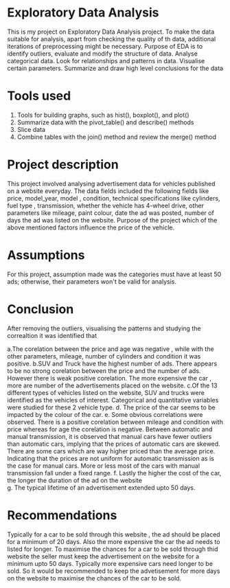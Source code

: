 # Exploratory Data Analysis

This is my project on Exploratory Data Analysis project. To make the data suitable for analysis, apart from checking the quality of th data, additional iterations of preprocessing might be necessary.
Purpose of EDA is to identify outliers, evaluate and modify the structure of data. Analyse categorical data. Look for relationships and patterns in data. Visualise certain parameters. Summarize and draw high level conclusions for the data

# Tools used
1. Tools for building graphs, such as hist(), boxplot(), and plot()
2. Summarize data with the pivot_table() and describe() methods
3. Slice data 
4. Combine tables with the join() method and review the merge() method

# Project description

This project involved analysing advertisement data for vehicles published on a website everyday. The data fields included the following fields like price, model_year, model , condition, technical specifications like cylinders, fuel type , transmission, whether the vehicle has 4-wheel drive, other parameters like mileage, paint colour, date the ad was posted, number of days the ad was listed on the website. Purpose of the project which of the above mentioned factors influence the price of the vehicle. 

# Assumptions
For this project, assumption made was the categories must have at least 50 ads; otherwise, their parameters won't be valid for analysis.

# Conclusion
After removing the outliers, visualising the patterns and studying the correaltion it was identified that 

a.The corelation between the price and age was negative , while with the other parameters, mileage, number of cylinders and condition it was positive.
b.SUV and Truck have the highest number of ads. There appears to be no strong corelation between the price and the number of ads. However there is weak positive corelation. The more expensive the car , more are number of the advertisements placed on the website. 
c.Of the 13 different types of vehicles listed on the website, SUV and trucks were identified as the vehicles of interest. Categorical and quantitative variables were studied for these 2 vehicle type.
d. The price of the car seems to be impacted by the colour of the car. 
e. Some obvious correlations were observed. There is a positive corelation between mileage and condition with price whereas for age the corelation is negative. Between automatic and manual transmission, it is observed that manual cars have fewer outliers than automatic cars, implying that the prices of automatic cars are skewed. There are some cars which are way higher priced than the average price. Indicating that the prices are not uniform for automatic transmission as is the case for manual cars. More or less most of the cars with manual transmission fall under a fixed range.
f. Lastly the higher the cost of the car, the longer the duration of the ad on the website  
g. The typical lifetime of an advertisement extended upto 50 days.

# Recommendations

Typically for a car to be sold through this website , the ad should be placed for a minimum of 20 days. Also the more expensive the car the ad needs to listed for longer. To maximise the chances for a car to be sold through thid website the seller must keep the advertisement on the website for a minimum upto 50 days. Typically more expensive cars need longer to be sold. So it would be recommended to keep the advetisement for more days on the website to maximise the chances of the car to be sold. 
